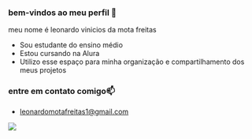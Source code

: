 ### bem-vindos ao meu perfil 💙 

meu nome é leonardo vinicios da mota freitas

- Sou estudante do ensino médio
- Estou cursando na Alura
- Utilizo esse espaço para minha organização e compartilhamento dos meus projetos

### entre em contato comigo📫

- leonardomotafreitas1@gmail.com

  
![](https://media1.tenor.com/m/xCkCA1qN2AMAAAAC/kiss-trophy-neymar-jr.gif)
